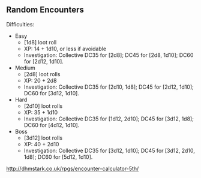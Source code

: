 ## Random Encounters

Difficulties:
- Easy
    - \[1d8\] loot roll
    - XP: 14 + 1d10, or less if avoidable
    - Investigation: Collective DC35 for \[2d8\]; DC45 for \[2d8, 1d10\]; DC60 for \[2d12, 1d10\].
- Medium
    - \[2d8\] loot rolls
    - XP: 20 + 2d8
    - Investigation: Collective DC35 for \[2d10, 1d8\]; DC45 for \[2d12, 1d10\]; DC60 for \[3d12, 1d10\].
- Hard
    - \[2d10\] loot rolls
    - XP: 35 + 1d10
    - Investigation: Collective DC35 for \[1d12, 2d10\]; DC45 for \[3d12, 1d8\]; DC60 for \[4d12, 1d10\].
- Boss
    - \[3d12\] loot rolls
    - XP: 40 + 2d10
    - Investigation: Collective DC35 for \[3d12, 1d10\]; DC45 for \[3d12, 2d10, 1d8\]; DC60 for \[5d12, 1d10\].

http://dhmstark.co.uk/rpgs/encounter-calculator-5th/
